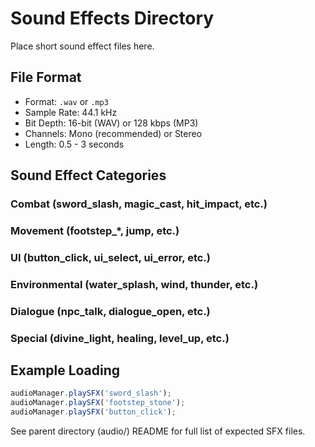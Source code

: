 # Sound Effects Directory

Place short sound effect files here.

## File Format
- Format: `.wav` or `.mp3`
- Sample Rate: 44.1 kHz
- Bit Depth: 16-bit (WAV) or 128 kbps (MP3)
- Channels: Mono (recommended) or Stereo
- Length: 0.5 - 3 seconds

## Sound Effect Categories

### Combat (sword_slash, magic_cast, hit_impact, etc.)
### Movement (footstep_*, jump, etc.)
### UI (button_click, ui_select, ui_error, etc.)
### Environmental (water_splash, wind, thunder, etc.)
### Dialogue (npc_talk, dialogue_open, etc.)
### Special (divine_light, healing, level_up, etc.)

## Example Loading
```javascript
audioManager.playSFX('sword_slash');
audioManager.playSFX('footstep_stone');
audioManager.playSFX('button_click');
```

See parent directory (audio/) README for full list of expected SFX files.
